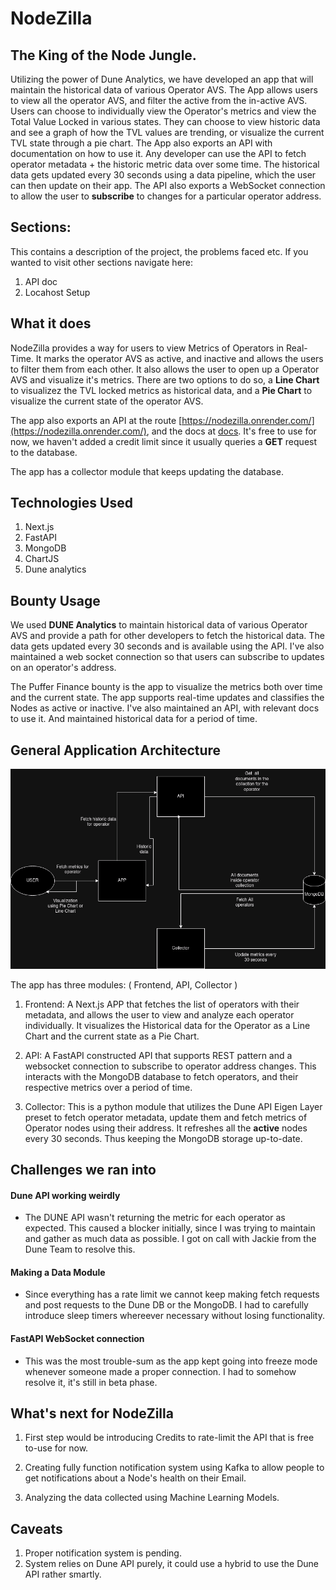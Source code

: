 # NodeZilla
## The King of the Node Jungle.

Utilizing the power of Dune Analytics, we have developed an app that will maintain the historical data of various Operator AVS. The App allows users to view all the operator AVS, and filter the active from the in-active AVS. Users can choose to individually view the Operator's metrics and view the Total Value Locked in various states. They can choose to view historic data and see a graph of how the TVL values are trending, or visualize the current TVL state through a pie chart. The App also exports an API with documentation on how to use it. Any developer can use the API to fetch operator metadata + the historic metric data over some time. 
The historical data gets updated every 30 seconds using a data pipeline, which the user can then update on their app. The API also exports a WebSocket connection to allow the user to **subscribe** to changes for a particular operator address.


## Sections:

This contains a description of the project, the problems faced etc.
If you wanted to visit other sections navigate here:

1. API doc
2. Locahost Setup

## What it does

NodeZilla provides a way for users to view Metrics of Operators in Real-Time. It marks the operator AVS as active, and inactive and allows the users to filter them from each other. It also allows the user to open up a Operator AVS and visualize it's metrics. 
There are two options to do so, a **Line Chart** to visualizez the TVL locked metrics as historical data, and a **Pie Chart** to visualize the current state of the operator AVS.

The app also exports an API at the route [https://nodezilla.onrender.com/](https://nodezilla.onrender.com/), and the docs at [docs](https://nodezilla.onrender.com/docs). It's free to use for now, we haven't added a credit limit since it usually queries a **GET** request to the database.

The app has a collector module that keeps updating the database.


## Technologies Used

1. Next.js
2. FastAPI
3. MongoDB
4. ChartJS
5. Dune analytics


## Bounty Usage

We used **DUNE Analytics** to maintain historical data of various Operator AVS and provide a path for other developers to fetch the historical data. The data gets updated every 30 seconds and is available using the API. I've also maintained a web socket connection so that users can subscribe to updates on an operator's address.

The Puffer Finance bounty is the app to visualize the metrics both over time and the current state. The app supports real-time updates and classifies the Nodes as active or inactive. I've also maintained an API, with relevant docs to use it. And maintained historical data for a period of time.


## General Application Architecture

![App architecture](static/Arch.png)

The app has three modules: ( Frontend, API, Collector )

1. Frontend: A Next.js APP that fetches the list of operators with their metadata, and allows the user to view and analyze each operator individually. It visualizes the Historical data for the Operator as a Line Chart and the current state as a Pie Chart.

2. API: A FastAPI constructed API that supports REST pattern and a websocket connection to subscribe to operator address changes. This interacts with the MongoDB database to fetch operators, and their respective metrics over a period of time.

3. Collector: This is a python module that utilizes the Dune API Eigen Layer preset to fetch operator metadata, update them and fetch metrics of Operator nodes using their address. It refreshes all the **active** nodes every 30 seconds. Thus keeping the MongoDB storage up-to-date.

## Challenges we ran into

#### Dune API working weirdly

- The DUNE API wasn't returning the metric for each operator as expected. This caused a blocker initially, since I was trying to maintain and gather as much data as possible. I got on call with Jackie from the Dune Team to resolve this.

#### Making a Data Module

- Since everything has a rate limit we cannot keep making fetch requests and post requests to the Dune DB or the MongoDB. I had to carefully introduce sleep timers whereever necessary without losing functionality.

#### FastAPI WebSocket connection

- This was the most trouble-sum as the app kept going into freeze mode whenever someone made a proper connection. I had to somehow resolve it, it's still in beta phase.

## What's next for NodeZilla

1. First step would be introducing Credits to rate-limit the API that is free to-use for now.

2. Creating fully function notification system using Kafka to allow people to get notifications about a Node's health on their Email.

3. Analyzing the data collected using Machine Learning Models.

## Caveats

1. Proper notification system is pending.
2. System relies on Dune API purely, it could use a hybrid to use the Dune API rather smartly.
